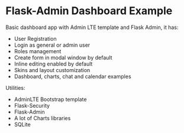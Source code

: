 # Flask-Admin Dashboard Example

Basic dashboard app with Admin LTE template and Flask Admin, it has:

- User Registration
- Login as general or admin user
- Roles management
- Create form in modal window by default
- Inline editing enabled by default
- Skins and  layout customization
- Dashboard, charts, chat and calendar examples
 
Utilities: 

  - AdminLTE Bootstrap template
  - Flask-Security
  - Flask-Admin
  - A lot of Charts libraries
  - SQLite


